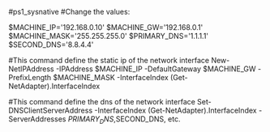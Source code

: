 #ps1_sysnative
#Change the values:

$MACHINE_IP='192.168.0.10'
$MACHINE_GW='192.168.0.1'
$MACHINE_MASK='255.255.255.0'
$PRIMARY_DNS='1.1.1.1'
$SECOND_DNS='8.8.4.4'

#This command define the static ip of the network interface
New-NetIPAddress -IPAddress $MACHINE_IP -DefaultGateway $MACHINE_GW -PrefixLength $MACHINE_MASK -InterfaceIndex (Get-NetAdapter).InterfaceIndex

#This command define the dns of the network interface
Set-DNSClientServerAddress -InterfaceIndex (Get-NetAdapter).InterfaceIndex -ServerAddresses $PRIMARY_DNS,$SECOND_DNS, etc.
